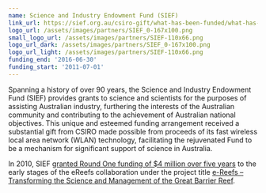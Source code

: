 ```yaml
---
name: Science and Industry Endowment Fund (SIEF)
link_url: https://sief.org.au/csiro-gift/what-has-been-funded/what-has-been-funded-research-projects-program/ereefs-research-project/
logo_url: /assets/images/partners/SIEF_0-167x100.png
small_logo_url: /assets/images/partners/SIEF-110x66.png
logo_url_dark: /assets/images/partners/SIEF_0-167x100.png
logo_url_light: /assets/images/partners/SIEF-110x66.png
funding_end: '2016-06-30'
funding_start: '2011-07-01'
---
```

Spanning a history of over 90 years, the Science and Industry Endowment Fund (SIEF) provides grants to science and scientists for the purposes of assisting Australian industry, furthering the interests of the Australian community and contributing to the achievement of Australian national objectives. This unique and esteemed funding arrangement received a substantial gift from CSIRO made possible from proceeds of its fast wireless local area network (WLAN) technology, facilitating the rejuvenated Fund to be a mechanism for significant support of science in Australia.

In 2010, SIEF [granted Round One funding of $4 million over five years](https://sief.org.au/csiro-gift/what-has-been-funded/what-has-been-funded-research-projects-program/) to the early stages of the eReefs collaboration under the project title [e-Reefs – Transforming the Science and Management of the Great Barrier Reef](https://sief.org.au/csiro-gift/what-has-been-funded/what-has-been-funded-research-projects-program/ereefs-research-project/).
